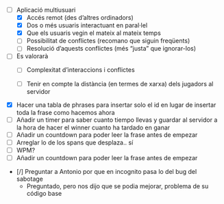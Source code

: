 - [ ] Aplicació multiusuari
    - [x] Accés remot (des d’altres ordinadors)
    - [x] Dos o més usuaris interactuant en paral·lel
    - [x] Que els usuaris vegin el mateix al mateix temps
    - [ ] Possibilitat de conflictes (recomano que siguin freqüents)
    - [ ] Resolució d’aquests conflictes (més “justa” que ignorar-los)
- [ ] Es valorarà
    - [ ] Complexitat d’interaccions i conflictes
    - [ ] Tenir en compte la distància (en termes de xarxa) dels jugadors al servidor


- [x] Hacer una tabla de phrases para insertar solo el id en lugar de insertar toda la frase como hacemos ahora
- [ ] Añadir un timer para saber cuanto tiempo llevas y guardar al servidor a la hora de hacer el winner cuanto ha tardado en ganar
- [ ] Añadir un countdown para poder leer la frase antes de empezar
- [ ] Arreglar lo de los spans que desplaza.. sí
- [ ] WPM?
- [ ] Añadir un countdown para poder leer la frase antes de empezar
- [/] Preguntar a Antonio por que en incognito pasa lo del bug del sabotage
    - Preguntado, pero nos dijo que se podia mejorar, problema de su código base